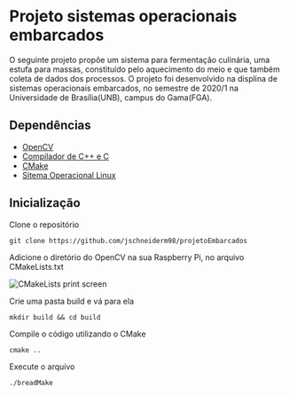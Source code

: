# Projeto sistemas operacionais embarcados

O seguinte projeto propõe um sistema para fermentação culinária, uma estufa para massas, constituído pelo aquecimento do meio e que também coleta de dados dos processos. O projeto foi desenvolvido na displina de sistemas operacionais embarcados, no semestre de 2020/1 na Universidade de Brasília(UNB), campus do Gama(FGA).

## Dependências

- [OpenCV](https://opencv.org/)
- [Compilador de C++ e C](https://gcc.gnu.org/)
- [CMake](https://cmake.org/)
- [Sitema Operacional Linux](https://ubuntu.com/)

## Inicialização

Clone o repositório
```
git clone https://github.com/jschneiderm98/projetoEmbarcados
```
Adicione o diretório do OpenCV na sua Raspberry Pi, no arquivo CMakeLists.txt

![CMakeLists print screen](https://raw.githubusercontent.com/jschneiderm98/projetoEmbarcados/main/assets/cmakelists.png)

Crie uma pasta build e vá para ela
```
mkdir build && cd build
```
Compile o código utilizando o CMake
```
cmake ..
```
Execute o arquivo
```
./breadMake
